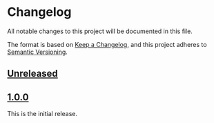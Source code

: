 # Changelog
All notable changes to this project will be documented in this file.

The format is based on [Keep a Changelog](https://keepachangelog.com/en/1.0.0/),
and this project adheres to [Semantic Versioning](https://semver.org/spec/v2.0.0.html).

## [Unreleased]

## [1.0.0]
This is the initial release.

[Unreleased]: https://github.com/sinoru/swift-snowflake/compare/v1.0.0...HEAD
[1.0.0]: https://github.com/sinoru/swift-snowflake/releases/tag/v1.0.0
